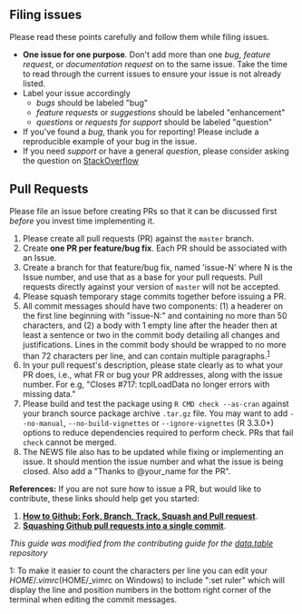 Filing issues
-------------

Please read these points carefully and follow them while filing issues.

- **One issue for one purpose**. Don't add more than one *bug*, *feature request*, or *documentation request* on to the same issue. Take the time to read through the current issues to ensure your issue is not already listed.
- Label your issue accordingly
  - *bugs* should be labeled "bug"
  - *feature requests* or *suggestions* should be labeled "enhancement"
  - *questions* or *requests for support* should be labeled "question"
- If you've found a *bug*, thank you for reporting! Please include a reproducible example of your bug in the issue. 
- If you need *support* or have a general *question*, please consider asking the question on [StackOverflow](http://www.stackoverflow.com)

Pull Requests
-------------

Please file an issue before creating PRs so that it can be discussed first *before* you invest time implementing it.

1. Please create all pull requests (PR) against the `master` branch.
2. Create **one PR per feature/bug fix**. Each PR should be associated with an Issue.
3. Create a branch for that feature/bug fix, named 'issue-N' where N is the Issue number, and use that as a base for your pull requests. Pull requests directly against your version of `master` will not be accepted.
4. Please squash temporary stage commits together before issuing a PR.
5. All commit messages should have two components: (1) a headerer on the first line beginning with "issue-N:" and containing no more than 50 characters, and (2) a body with 1 empty line after the header then at least a sentence or two in the commit body detailing all changes and justifications. Lines in the commit body should be wrapped to no more than 72 characters per line, and can contain multiple paragraphs.<sup>[1](#myfootnote1)</sup>
5. In your pull request's description, please state clearly as to what your PR does, i.e., what FR or bug your PR addresses, along with the issue number. For e.g, "Closes #717: tcplLoadData no longer errors with missing data."
7. Please build and test the package using `R CMD check --as-cran` against your branch source package archive `.tar.gz` file. You may want to add `--no-manual`, `--no-build-vignettes` or `--ignore-vignettes` (R 3.3.0+) options to reduce dependencies required to perform check. PRs that fail `check` cannot be merged.
8. The NEWS file also has to be updated while fixing or implementing an issue. It should mention the issue number and what the issue is being closed. Also add a "Thanks to @your_name for the PR".

**References:** If you are not sure how to issue a PR, but would like to contribute, these links should help get you started:

1. **[How to Github: Fork, Branch, Track, Squash and Pull request](https://gun.io/blog/how-to-github-fork-branch-and-pull-request/)**.
2. **[Squashing Github pull requests into a single commit](http://eli.thegreenplace.net/2014/02/19/squashing-github-pull-requests-into-a-single-commit)**.

*This guide was modified from the contributing guide for the [data.table](https://github.com/Rdatatable/data.table) repository*

<a name="myfootnote1">1</a>: To make it easier to count the characters per line you can edit your $HOME/.vimrc ($HOME/_vimrc on Windows) to include ":set ruler" which will display the line and position numbers in the bottom right corner of the terminal when editing the commit messages.

